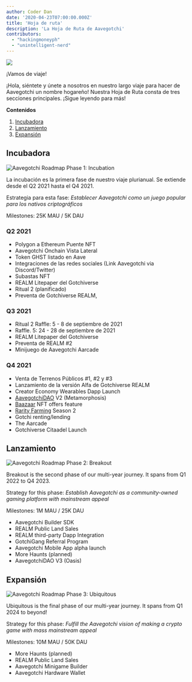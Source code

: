 ```yaml
---
author: Coder Dan
date: '2020-04-23T07:00:00.000Z'
title: 'Hoja de ruta'
description: 'La Hoja de Ruta de Aavegotchi'
contributors:
  - "hackingmoneyph"
  - "unintelligent-nerd"
---
```


<div class="headerImageContainer">
<img class="headerImage" src="/roadmap/roadmap.png">
<p class="headerImageText">¡Vamos de viaje!</p>
</div>

¡Hola, siéntete y únete a nosotros en nuestro largo viaje para hacer de Aavegotchi un nombre hogareño! Nuestra Hoja de Ruta consta de tres secciones principales. ¡Sigue leyendo para más!

<div class="contentsBox">

**Contenidos**

<ol>
<li><a href=#incubation>Incubadora</a></li>
<li><a href=#breakout>Lanzamiento</a></li>
<li><a href=#ubiquitous>Expansión</a></li>
</ol>

</div>

## Incubadora

<img class = "bodyImage" src = "/roadmap/phase-1-incubation.png" alt = "Aavegotchi Roadmap Phase 1: Incubation" />

La incubación es la primera fase de nuestro viaje plurianual. Se extiende desde el Q2 2021 hasta el Q4 2021.

Estrategia para esta fase: *Establecer Aavegotchi como un juego popular para los nativos criptográficos*

Milestones: 25K MAU / 5K DAU

### Q2 2021

* Polygon a Ethereum Puente NFT
* Aavegotchi Onchain Vista Lateral
* Token GHST listado en Aave
* Integraciones de las redes sociales (Link Aavegotchi via Discord/Twitter)
* Subastas NFT
* REALM Litepaper del Gotchiverse
* Ritual 2 (planificado)
* Preventa de Gotchiverse REALM,

### Q3 2021

* Ritual 2 Raffle: 5 - 8 de septiembre de 2021
* Raffle. 5: 24 - 28 de septiembre de 2021
* REALM Litepaper del Gotchiverse
* Preventa de REALM #2
* Minijuego de Aavegotchi Aarcade

### Q4 2021

* Venta de Terrenos Públicos #1, #2 y #3
* Lanzamiento de la versión Alfa de Gotchiverse REALM
* Creator Economy Wearables Dapp Launch
* [AavegotchiDAO](/dao) V2 (Metamorphosis)
* [Baazaar](/baazaar) NFT offers feature
* [Rarity Farming](/rarity-farming) Season 2
* Gotchi renting/lending
* The Aarcade
* Gotchiverse Citaadel Launch

## Lanzamiento

<img class = "bodyImage" src = "/roadmap/phase-2-breakout.png" alt = "Aavegotchi Roadmap Phase 2: Breakout" />

Breakout is the second phase of our multi-year journey. It spans from Q1 2022 to Q4 2023.

Strategy for this phase: *Establish Aavegotchi as a community-owned gaming platform with mainstream appeal*

Milestones: 1M MAU / 25K DAU

* Aavegotchi Builder SDK
* REALM Public Land Sales
* REALM third-party Dapp Integration
* GotchiGang Referral Program
* Aavegotchi Mobile App alpha launch
* More Haunts (planned)
* AavegotchiDAO V3 (Oasis)

## Expansión

<img class = "bodyImage" src = "/roadmap/phase-3-ubiquitous.png" alt = "Aavegotchi Roadmap Phase 3: Ubiquitous" />

Ubiquitous is the final phase of our multi-year journey. It spans from Q1 2024 to beyond!

Strategy for this phase: *Fulfill the Aavegotchi vision of making a crypto game with mass mainstream appeal*

Milestones: 10M MAU / 50K DAU

* More Haunts (planned)
* REALM Public Land Sales
* Aavegotchi Minigame Builder
* Aavegotchi Hardware Wallet